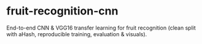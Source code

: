 # fruit-recognition-cnn
End-to-end CNN &amp; VGG16 transfer learning for fruit recognition (clean split with aHash, reproducible training, evaluation &amp; visuals).
